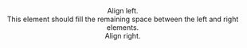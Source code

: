 <header class="pf-l-split">
  <div class="pf-l-split__item">
    Align left.
  </div>
  <div class="pf-l-split__item pf-m-fill">
    This element should fill the remaining space between the left and right elements.
  </div>
  <div class="pf-l-split__item">
    Align right.
  </div>
</header>
